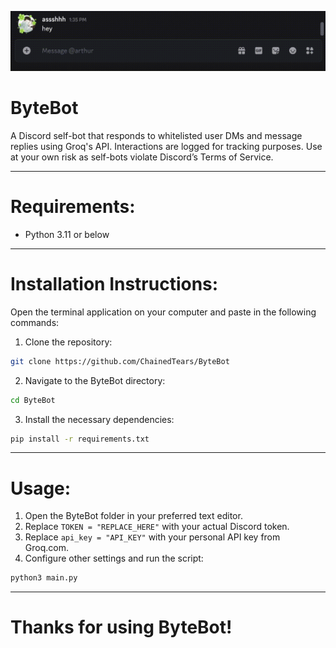 ![Demo Video](demo.gif)

# ByteBot
A Discord self-bot that responds to whitelisted user DMs and message replies using Groq's API. Interactions are logged for tracking purposes. Use at your own risk as self-bots violate Discord’s Terms of Service.

---

# Requirements:
- Python 3.11 or below

---

# Installation Instructions:
Open the terminal application on your computer and paste in the following commands:
1. Clone the repository:
```bash
git clone https://github.com/ChainedTears/ByteBot
```
2. Navigate to the ByteBot directory:
```bash
cd ByteBot
```
3. Install the necessary dependencies:
```bash
pip install -r requirements.txt
```

---

# Usage:
1. Open the ByteBot folder in your preferred text editor.
2. Replace ``TOKEN = "REPLACE_HERE"`` with your actual Discord token.
3. Replace ``api_key = "API_KEY"`` with your personal API key from Groq.com.
4. Configure other settings and run the script:
```bash
python3 main.py
```

---

# Thanks for using ByteBot!

